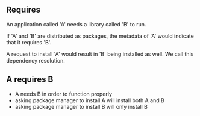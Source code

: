 ## Requires

An application called 'A' needs a library called 'B' to run.
<!--.element: class="fragment"-->

If 'A' and 'B' are distributed as packages, the metadata of 'A' would indicate that it requires 'B'.
<!--.element: class="fragment"-->

A request to install 'A' would result in 'B' being installed as well.  We call this dependency resolution.
<!--.element: class="fragment"-->

## A requires B

* A needs B in order to function properly
* asking package manager to install A will install both A and B
* asking package manager to install B will only install B

